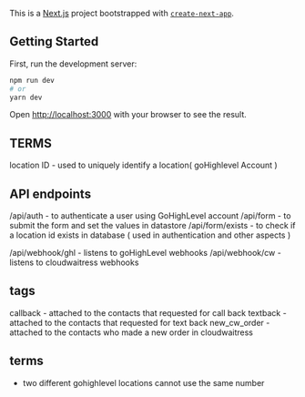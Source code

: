 This is a [Next.js](https://nextjs.org/) project bootstrapped with [`create-next-app`](https://github.com/vercel/next.js/tree/canary/packages/create-next-app).

## Getting Started

First, run the development server:

```bash
npm run dev
# or
yarn dev
```

Open [http://localhost:3000](http://localhost:3000) with your browser to see the result.

## TERMS

location ID  - used to uniquely identify a location( goHighlevel Account )

## API endpoints

/api/auth - to authenticate a user using GoHighLevel account
/api/form - to submit the form and set the values in datastore
/api/form/exists - to check if a location id exists in database ( used in authentication and other aspects )

/api/webhook/ghl - listens to goHighLevel webhooks
/api/webhook/cw - listens to cloudwaitress webhooks

## tags

callback - attached to the contacts that requested for call back
textback - attached to the contacts that requested for text back
new_cw_order - attached to the contacts who made a new order in cloudwaitress

## terms

- two different gohighlevel locations cannot use the same number 